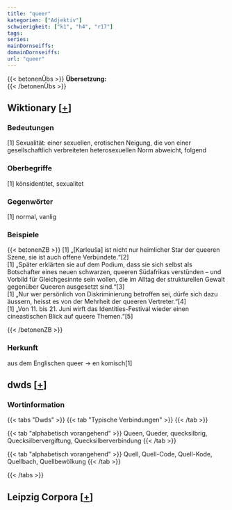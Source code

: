 ```yaml
---
title: "queer"
kategorien: ["Adjektiv"]
schwierigkeit: ["k1", "h4", "r17"]
tags:
series:
mainDornseiffs:
domainDornseiffs:
url: "queer"
---
```


{{< betonenÜbs >}}
**Übersetzung:**  
{{< /betonenÜbs >}}

## Wiktionary [[+](https://de.wiktionary.org/wiki/queer)]

### Bedeutungen
[1] Sexualität: einer sexuellen, erotischen Neigung, die von einer gesellschaftlich verbreiteten heterosexuellen Norm abweicht, folgend  

### Oberbegriffe
[1] könsidentitet, sexualitet  

### Gegenwörter
[1] normal, vanlig  

### Beispiele
{{< betonenZB >}}
[1] „[Karleuša] ist nicht nur heimlicher Star der queeren Szene, sie ist auch offene Verbündete.“[2]  
[1] „Später erklärten sie auf dem Podium, dass sie sich selbst als Botschafter eines neuen schwarzen, queeren Südafrikas verstünden – und Vorbild für Gleichgesinnte sein wollen, die im Alltag der strukturellen Gewalt gegenüber Queeren ausgesetzt sind.“[3]  
[1] „Nur wer persönlich von Diskriminierung betroffen sei, dürfe sich dazu äussern, heisst es von der Mehrheit der queeren Vertreter.“[4]  
[1] „Von 11. bis 21. Juni wirft das Identities-Festival wieder einen cineastischen Blick auf queere Themen.“[5]  

{{< /betonenZB >}}
### Herkunft
aus dem Englischen queer → en komisch[1]  



## dwds [[+](https://www.dwds.de/wb/queer)]

### Wortinformation
{{< tabs "Dwds" >}}
{{< tab "Typische Verbindungen" >}}
{{< /tab >}}

{{< tab "alphabetisch vorangehend" >}}
Queen, Queder, quecksilbrig, Quecksilbervergiftung, Quecksilberverbindung
{{< /tab >}}

{{< tab "alphabetisch vorangehend" >}}
Quell, Quell-Code, Quell-Kode, Quellbach, Quellbewölkung
{{< /tab >}}

{{< /tabs >}}

## Leipzig Corpora [[+](https://corpora.uni-leipzig.de/en/res?word=queer&corpusId=deu_newscrawl-public_2018)]

